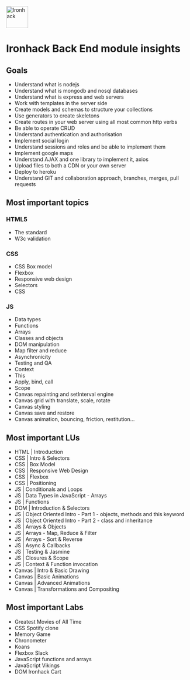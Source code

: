 <img src="https://raw.githubusercontent.com/webmad1019-1/w1d3-advanced-selectors-positioning-full-layout/master/img/ironhack.svg?sanitize=true" alt="Ironhack" width="60"/>

# Ironhack Back End module insights

## Goals

- Understand what is nodejs
- Understand what is mongodb and nosql databases
- Understand what is express and web servers
- Work with templates in the server side
- Create models and schemas to structure your collections
- Use generators to create skeletons
- Create routes in your web server using all most common http verbs
- Be able to operate CRUD
- Understand authentication and authorisation
- Implement social login
- Understand sessions and roles and be able to implement them
- Implement google maps
- Understand AJAX and one library to implement it, axios
- Upload files to both a CDN or your own server
- Deploy to heroku
- Understand GIT and collaboration approach, branches, merges, pull requests

## Most important topics

### HTML5

- The standard
- W3c validation

### CSS

- CSS Box model
- Flexbox
- Responsive web design
- Selectors
- CSS

### JS

- Data types
- Functions
- Arrays
- Classes and objects
- DOM manipulation
- Map filter and reduce
- Asynchronicity
- Testing and QA
- Context
- This
- Apply, bind, call
- Scope
- Canvas repainting and setInterval engine
- Canvas grid with translate, scale, rotate
- Canvas styling
- Canvas save and restore
- Canvas animation, bouncing, friction, restitution...

## Most important LUs

- HTML | Introduction
- CSS | Intro & Selectors
- CSS | Box Model
- CSS | Responsive Web Design
- CSS | Flexbox
- CSS | Positioning
- JS | Conditionals and Loops
- JS | Data Types in JavaScript - Arrays
- JS | Functions
- DOM | Introduction & Selectors
- JS | Object Oriented Intro - Part 1 - objects, methods and this keyword
- JS | Object Oriented Intro - Part 2 - class and inheritance
- JS | Arrays & Objects
- JS | Arrays - Map, Reduce & Filter
- JS | Arrays - Sort & Reverse
- JS | Async & Callbacks
- JS | Testing & Jasmine
- JS | Closures & Scope
- JS | Context & Function invocation
- Canvas | Intro & Basic Drawing
- Canvas | Basic Animations
- Canvas | Advanced Animations
- Canvas | Transformations and Compositing

## Most important Labs

- Greatest Movies of All Time
- CSS Spotify clone
- Memory Game
- Chronometer
- Koans
- Flexbox Slack
- JavaScript functions and arrays
- JavaScript Vikings
- DOM Ironhack Cart
